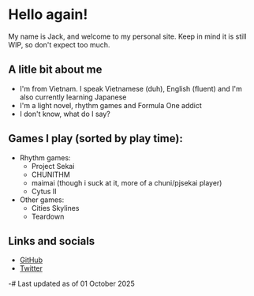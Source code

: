 # Hello again!

My name is Jack, and welcome to my personal site.
Keep in mind it is still WIP, so don't expect too much.

## A litle bit about me
- I'm from Vietnam. I speak Vietnamese (duh), English (fluent) and I'm also currently learning Japanese
- I'm a light novel, rhythm games and Formula One addict
- I don't know, what do I say?

## Games I play (sorted by play time):
- Rhythm games:
  - Project Sekai
  - CHUNITHM
  - maimai (though i suck at it, more of a chuni/pjsekai player)
  - Cytus II
- Other games:
  - Cities Skylines
  - Teardown

## Links and socials
- [GitHub](https://github.com/Jack74593)
- [Twitter](https://x.com/_SilentClubstep)

-# Last updated as of 01 October 2025
